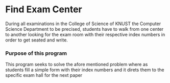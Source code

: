 # Find Exam Center

During all examinations in the College of Science of KNUST the Computer Science Department to be precised, students have to walk from one center to another looking for the exam room with their respective index numbers in order to get seated and write.

### Purpose of this program

This program seeks to solve the afore mentioned problem where as students fill a simple form with their index numbers and it direts them to the specific exam hall for the next paper
